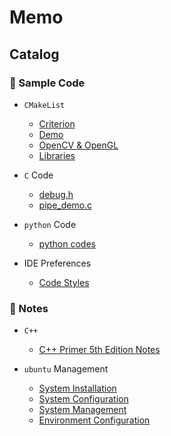 # Memo

## Catalog

### 🌱 Sample Code

- `CMakeList`

    - [Criterion](https://github.com/AXIHIXA/Memo/blob/master/code/CMakeList/Criterion/CMakeLists.txt)
    - [Demo](https://github.com/AXIHIXA/Memo/blob/master/code/CMakeList/Demo/CMakeLists.txt)
    - [OpenCV & OpenGL](https://github.com/AXIHIXA/Memo/blob/master/code/CMakeList/OpenXX/CMakeLists.txt)
    - [Libraries](https://github.com/AXIHIXA/Memo/blob/master/code/CMakeList/Static.a/CMakeLists.txt)

- `C` Code

    - [debug.h](https://github.com/AXIHIXA/Memo/blob/master/code/debug.h)
    - [pipe_demo.c](https://github.com/AXIHIXA/Memo/blob/master/code/pipe_demo.c)

- `python` Code

    - [python codes](https://github.com/AXIHIXA/Memo/blob/master/code/python_code.md)

- IDE Preferences

    - [Code Styles](https://github.com/AXIHIXA/Memo/tree/master/code/ide%20preferences)

### 🌱 Notes

- `C++`

    - [C++ Primer 5th Edition Notes](https://github.com/AXIHIXA/Memo/blob/master/notes/cpp/notes.md)

- `ubuntu` Management

    - [System Installation](https://github.com/AXIHIXA/Memo/blob/master/notes/ubuntu/system%20installation.md)
    - [System Configuration](https://github.com/AXIHIXA/Memo/blob/master/notes/ubuntu/system%20configuration.md)
    - [System Management](https://github.com/AXIHIXA/Memo/blob/master/notes/ubuntu/system%20management.md)
    - [Environment Configuration](https://github.com/AXIHIXA/Memo/blob/master/notes/ubuntu/environment%20configuration.md)
